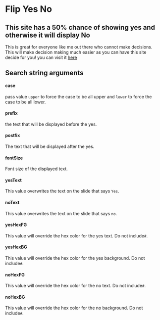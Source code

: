 # Flip Yes No
## This site has a 50% chance of showing yes and otherwise it will display No
This is great for everyone like me out there who cannot make decisions. This will make decision making much easier as you can have this site decide for you!
you can visit it [here](https://flipyesno.netlify.app)

## Search string arguments
#### case
pass value `upper` to force the case to be all upper and `lower` to force the case to be all lower.
#### prefix
the text that will be displayed before the yes.
#### postfix
The text that will be displayed after the yes.
#### fontSize
Font size of the displayed text.
#### yesText
This value overwrites the text on the slide that says `Yes`.
#### noText
This value overwrites the text on the slide that says `no`.
#### yesHexFG
This value will override the hex color for the yes text. Do not include`#`.
#### yesHexBG
This value will override the hex color for the yes background. Do not include`#`.
#### noHexFG
This value will override the hex color for the no text. Do not include`#`.
#### noHexBG
This value will override the hex color for the no background. Do not include`#`.
